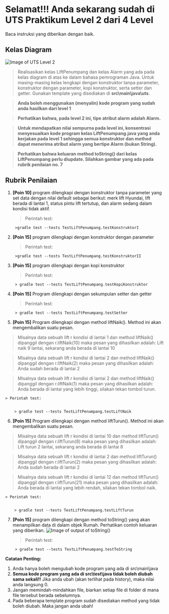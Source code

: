 # Selamat!!! Anda sekarang sudah di UTS Praktikum Level 2 dari 4 Level
Baca instruksi yang diberikan dengan baik.


## Kelas Diagram
![Image of UTS Level 2](http://api.puro.del.ac.id/v1/file/b8cc2b53b40cc2574b81341cef02a83c)
>Realisasikan kelas LiftPenumpang dan kelas Alarm yang ada pada kelas diagram di atas ke dalam bahasa pemrograman Java. Untuk masing-masing kelas lengkapi dengan konstruktor tanpa parameter, konstruktor dengan parameter, kopi konstruktor, serta setter dan getter. Gunakan template yang disediakan di 
**src\main\java\uts**.

>**Anda boleh menggunakan (menyalin) kode program yang sudah anda hasilkan dari level 1**

>**Perhatikan bahwa, pada level 2 ini, tipe atribut alarm adalah Alarm.**

>**Untuk mendapatkan nilai sempurna pada level ini, konsentrasi menyesuaikan kode program kelas LiftPenumpang.java yang anda kerjakan pada level 1 sehingga semua konstruktor dan method dapat menerima atribut alarm yang bertipe Alarm (bukan String).**

>**Perhatikan bahwa keluaran method toString() dari kelas LiftPenumpang perlu diupdate. Silahkan gambar yang ada pada rubrik penilaian no. 7**


## Rubrik Penilaian 
1. **[Poin 10]** program dilengkapi dengan konstruktor tanpa parameter yang set data dengan nilai default sebagai berikut:
merk lift Hyundai, lift berada di lantai 1, status pintu lift tertutup, dan alarm sedang dalam kondisi tidak aktif.
	
	> Perintah test: 
	
	
		>gradle test --tests TestLiftPenumpang.testKonstruktorI

2. **[Poin 15]** program dilengkapi dengan konstruktor dengan parameter 

	
	> Perintah test: 
	
	
		>gradle test --tests TestLiftPenumpang.testKonstruktorII

3. **[Poin 15]** program dilengkapi dengan kopi konstruktor
	
	
	> Perintah test: 
	
	
		> gradle test --tests TestLiftPenumpang.testKopiKonstruktor

4. **[Poin 15]** Program dilengkapi dengan sekumpulan setter dan getter	
	
	> Perintah test: 
	
	
		> gradle test --tests TestLiftPenumpang.testSetter

5. **[Poin 15]** Program dilengkapi dengan method liftNaik(). Method ini akan mengembalikan suatu pesan.
> Misalnya data sebuah lift r kondisi di lantai 1 dan method liftNaik() dipanggil dengan r.liftNaik(10) maka pesan yang dihasilkan adalah: Lift naik 9 lantai, sekarang anda berada di lantai 10

> Misalnya data sebuah lift r kondisi di lantai 2 dan method liftNaik() dipanggil dengan r.liftNaik(2) maka pesan yang dihasilkan adalah: Anda sudah berada di lantai 2

> Misalnya data sebuah lift r kondisi di lantai 2 dan method liftNaik() dipanggil dengan r.liftNaik(1) maka pesan yang dihasilkan adalah: Anda berada di lantai yang lebih tinggi, silakan tekan tombol turun.

	
	> Perintah test: 
	
	
		> gradle test --tests TestLiftPenumpang.testLiftNaik

6. **[Poin 15]** Program dilengkapi dengan method liftTurun(). Method ini akan mengembalikan suatu pesan.
> Misalnya data sebuah lift r kondisi di lantai 10 dan method liftTurun() dipanggil dengan r.liftTurun(8) maka pesan yang dihasilkan adalah: Lift turun 2 lantai, sekarang anda  berada di lantai 8

> Misalnya data sebuah lift r kondisi di lantai 2 dan method liftTurun() dipanggil dengan r.liftTurun(2) maka pesan yang dihasilkan adalah: Anda sudah berada di lantai 2

> Misalnya data sebuah lift r kondisi di lantai 12 dan method liftTurun() dipanggil dengan r.liftTurun(21) maka pesan yang dihasilkan adalah: Anda berada di lantai yang lebih rendah, silakan tekan tombol naik.

	
	> Perintah test: 
	
	
		> gradle test --tests TestLiftPenumpang.testLiftTurun

7. **[Poin 15]** program dilengkapi dengan method toString() yang akan menampilkan data di dalam objek Rumah. Perhatikan contoh keluaran yang diberikan.
![Image of output of toString()](http://api.puro.del.ac.id/v1/file/8c9574b629ce4e7f5f72ad5a63efccbf)	
	
	> Perintah test: 
	
	
		> gradle test --tests TestLiftPenumpang.testToString

**Catatan Penting:**
1. Anda hanya boleh mengubah kode program yang ada di src\main\java
1. **Semua kode program yang ada di src\test\java  tidak boleh diubah sama sekali!!** Jika anda ubah (akan terlihat pada history), maka nilai anda langsung 0.
1. Jangan memindah-mindahkan file, biarkan setiap file di folder di mana file tersebut berada sebelumnya.
1. Pada beberapa template program sudah disediakan method yang tidak boleh diubah. Maka jangan anda ubah!
